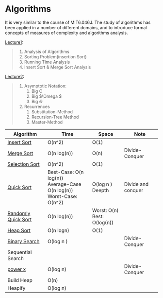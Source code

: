 # Algorithms
It is very similar to the course of MIT6.046J. The study of algorithms has been applied in a number of different  domains, and to introduce formal concepts of measures of complexity and algorithms analysis.

[Lecture1](https://github.com/nothairyyq/Algorithms/blob/main/6.046J%20%20Lec01.pdf): 

> 1.  Analysis of Algorithms
> 2. Sorting Problem(insertion Sort)
> 3. Running Time Analysis
> 4. Insert Sort & Merge Sort Analysis

[Lecture2](https://github.com/nothairyyq/Algorithms/blob/main/6.046J%20%20Lec02.pdf): 

> 1. Asymptotic Notation:
>    1. Big O
>    2. Big $\Omega $
>    3. Big $\Theta$
> 2. Recurrences
>    1. Substitution-Method
>    2. Recursion-Tree Method
>    3. Master-Method



| Algorithm     |  Time    |Space|  Note    |
| ---- | ---- | ---- |---- |
|  [Insert Sort](Algorithms/Sort/insertionSort.py)    | O(n^2)      |    O(1)  | |
|  [Merge Sort](Algorithms/Sort/mergeSort.py)    | O(n log(n))     |   O(n)  | Divide-Conquer |
| [Selection Sort](Algorithms/Sort/selectionSort.py)      |  O(n^2)   |   O(1)   | |
|[Quick Sort](Algorithms/Sort/quickSort.py)|Best-Case: O(n log(n)) <br> Average-Case O(n log(n)) <br> Worst-Case: O(n^2)| O(log n ) <br> Deepth | Divide and conquer|
|[Randomly Quick Sort](Alogrithms/Sort/random_quickSort.py)|O(n log(n))|Worst: O(n) <br> Best: O(log(n))||
|[Heap Sort]()|O(n logn)|O(1)||
|  [Binary Search](Algorithms/binarySearch)    |  O(log n )    |     | Divide-Conquer |
|  Sequential Search    |      |      | |
|  [power x](Algorithms/power.py)     | O(log n)    |       | Divide-Conquer  |
|Build Heap|O(n)|||
|Heapify|O(log n)|||
